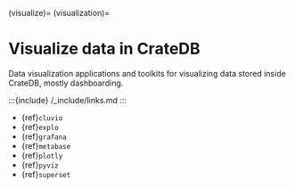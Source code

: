 (visualize)=
(visualization)=
# Visualize data in CrateDB

Data visualization applications and toolkits for
visualizing data stored inside CrateDB, mostly dashboarding.

:::{include} /_include/links.md
:::

- {ref}`cluvio`
- {ref}`explo`
- {ref}`grafana`
- {ref}`metabase`
- {ref}`plotly`
- {ref}`pyviz`
- {ref}`superset`
